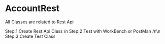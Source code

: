 # AccountRest
All Classes are related to Rest Api

Step:1  Create Rest Api Class /n
Step:2  Test with WorkBench or PostMan /n\n
Step:3  Create Test Class


